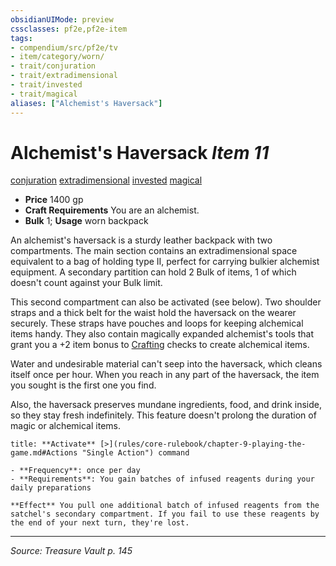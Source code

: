 ```yaml
---
obsidianUIMode: preview
cssclasses: pf2e,pf2e-item
tags:
- compendium/src/pf2e/tv
- item/category/worn/
- trait/conjuration
- trait/extradimensional
- trait/invested
- trait/magical
aliases: ["Alchemist's Haversack"]
---
```

# Alchemist's Haversack *Item 11*  
[conjuration](rules/traits/conjuration.md "Conjuration School Trait")  [extradimensional](rules/traits/extradimensional.md "Extradimensional Effect Trait")  [invested](rules/traits/invested.md "Invested Item Trait")  [magical](rules/traits/magical.md "Magical Item Trait")  

- **Price** 1400 gp
- **Craft Requirements** You are an alchemist.
- **Bulk** 1; **Usage** worn backpack

An alchemist's haversack is a sturdy leather backpack with two compartments. The main section contains an extradimensional space equivalent to a bag of holding type II, perfect for carrying bulkier alchemist equipment. A secondary partition can hold 2 Bulk of items, 1 of which doesn't count against your Bulk limit.

This second compartment can also be activated (see below). Two shoulder straps and a thick belt for the waist hold the haversack on the wearer securely. These straps have pouches and loops for keeping alchemical items handy. They also contain magically expanded alchemist's tools that grant you a +2 item bonus to [Crafting](compendium/skills.md#Crafting) checks to create alchemical items.

Water and undesirable material can't seep into the haversack, which cleans itself once per hour. When you reach in any part of the haversack, the item you sought is the first one you find.

Also, the haversack preserves mundane ingredients, food, and drink inside, so they stay fresh indefinitely. This feature doesn't prolong the duration of magic or alchemical items.

```ad-embed-ability
title: **Activate** [>](rules/core-rulebook/chapter-9-playing-the-game.md#Actions "Single Action") command

- **Frequency**: once per day
- **Requirements**: You gain batches of infused reagents during your daily preparations

**Effect** You pull one additional batch of infused reagents from the satchel's secondary compartment. If you fail to use these reagents by the end of your next turn, they're lost.
```


---
*Source: Treasure Vault p. 145*